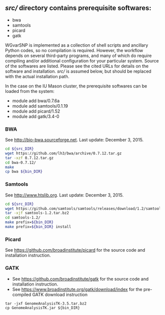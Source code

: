 ## *src/* directory contains prerequisite softwares:
- bwa
- samtools
- picard
- gatk

WGvarSNP is implemented as a collection of shell scripts and ancillary Python codes, so no compilation is required. However, the workflow depends on several third-party programs, and many of which do require compiling and/or additional configuration for your particular system. Source of the softwares are listed. Please see the cited URLs for details on the software and installation. *src/* is assumed below, but should be replaced with the actual installation path.

In the case on the IU Mason cluster, the prerequisite softwares can be loaded from the system:
- module add bwa/0.7.6a
- module add samtools/0.1.19
- module add picard/1.52
- module add gatk/3.4-0

### BWA
See http://bio-bwa.sourceforge.net.
Last update: December 3, 2015.
```bash
cd ${src_DIR}
wget https://github.com/lh3/bwa/archive/0.7.12.tar.gz
tar -xzf 0.7.12.tar.gz
cd bwa-0.7.12/
make
cp bwa ${bin_DIR}
```

### Samtools
See http://www.htslib.org.
Last update: December 3, 2015.
```bash
cd ${src_DIR}
wget https://github.com/samtools/samtools/releases/download/1.2/samtools-1.2.tar.bz2
tar -xjf samtools-1.2.tar.bz2
cd samtools-1.2/
make prefix=${bin_DIR}
make prefix=${bin_DIR} install
```

### Picard
See https://github.com/broadinstitute/picard for the source code and installation instruction.

### GATK
* See https://github.com/broadinstitute/gatk for the source code and installation instruction.
* See https://www.broadinstitute.org/gatk/download/index for the pre-compiled GATK download instruction
```
tar -jxf GenomeAnalysisTK-3.5.tar.bz2
cp GenomeAnalysisTK.jar ${bin_DIR}
```
